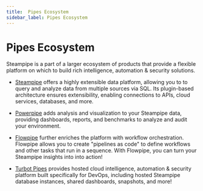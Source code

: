 ```yaml
---
title:  Pipes Ecosystem
sidebar_label: Pipes Ecosystem
---
```


# Pipes Ecosystem

Steampipe is a part of a larger ecosystem of products that provide a flexible platform on which to build rich intelligence, automation & security solutions. 

- [Steampipe](https://steampipe.io/) offers a highly extensible data platform, allowing you to to query and analyze data from multiple sources via SQL.  Its plugin-based architecture ensures extensibility, enabling connections to APIs, cloud services, databases, and more.

- [Powerpipe](/docs/pipes-ecosystem/powerpipe) adds analysis and visualization to your Steampipe data, providing dashboards, reports, and benchmarks to analyze and audit your environment.

- [Flowpipe](/docs/pipes-ecosystem/flowpipe) further enriches the platform with workflow orchestration.  Flowpipe allows you to create "pipelines as code" to define workflows and other tasks that run in a sequence.  With Flowpipe, you can turn your Steampipe insights into into action!

- [Turbot Pipes](/docs/pipes-ecosystem/pipes) provides hosted cloud intelligence, automation & security platform built specifically for DevOps, including hosted Steampipe database instances, shared dashboards, snapshots, and more!